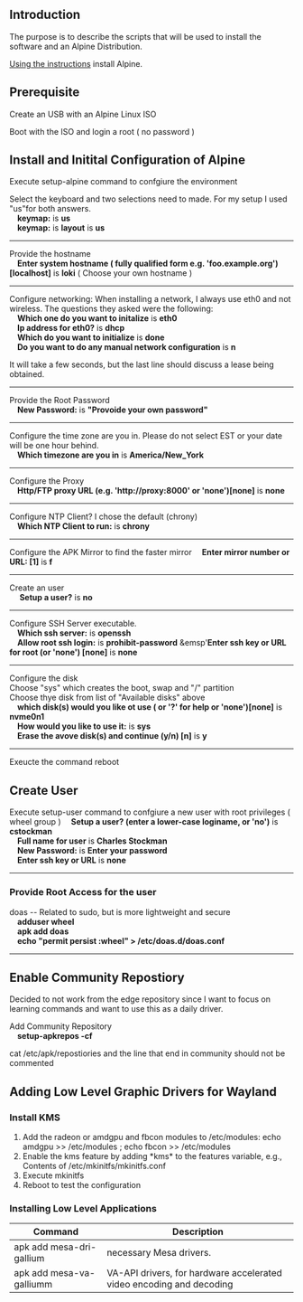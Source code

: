 ## Introduction
The purpose is to describe the scripts that will be used to install the software and an Alpine Distribution.

[Using the instructions](https://wiki.alpinelinux.org/wiki/Installation) install Alpine. 

## Prerequisite

Create an USB with an Alpine Linux ISO

Boot with the ISO and login a root ( no password )

## Install and Initital Configuration of Alpine

Execute setup-alpine command to confgiure the environment

Select the keyboard and two selections need to made.  For my setup I used "us"for both answers.<br> 
  &emsp;**keymap:** is **us**<br>
  &emsp;**keymap:** is **layout** is **us**
<hr>

Provide the hostname<br>
&emsp;**Enter system hostname ( fully qualified form e.g. 'foo.example.org')[localhost]** is **loki** ( Choose your own hostname )
<hr>

Configure networking: When installing a network, I always use eth0 and not wireless.  The questions they asked were the following:<br>
&emsp;**Which one do you want to initalize** is **eth0**<br>
&emsp;**Ip address for eth0?** is **dhcp**<br>
&emsp;**Which do you want to initialize** is **done**<br>
&emsp;**Do you want to do any manual network configuration** is **n**

It will take a few seconds, but the last line should discuss a lease being obtained.
<hr>

Provide the Root Password<br>
&emsp;**New Password:** is **&quot;Provoide your own password&quot;**
<hr>

Configure the time zone are you in.  Please do not select EST or your date will be one hour behind.<br>
&emsp;**Which timezone are you in** is **America/New_York**
<hr>

Configure the Proxy<br>
&emsp;**Http/FTP proxy URL (e.g. 'http://proxy:8000' or 'none')[none]** is **none**
<hr>

Configure NTP Client?  I chose the default (chrony)<br>
&emsp;**Which NTP Client to run:** is **chrony**
<hr>

Configure the APK Mirror to find the faster mirror
&emsp;**Enter mirror number or URL: [1]** is **f**
<hr>

Create an user<br>
&emsp; **Setup a user?** is **no**
<hr>

Configure SSH Server executable.<br>
&emsp;**Which ssh server:** is **openssh**<br>
&emsp;**Allow root ssh login:** is **prohibit-password**
&emsp'**Enter ssh key or URL for root (or 'none') [none]** is **none**
<hr>

Configure the disk<br> 
Choose "sys" which creates the boot, swap and "/" partition<br>
Choose thye disk from list of "Available disks" above<br>
&emsp;**which disk(s) would you like ot use ( or '?' for help or 'none')[none]** is **nvme0n1**<br>
&emsp;**How would you like to use it:** is **sys**<br>
&emsp;**Erase the avove disk(s) and continue (y/n) [n]** is **y**<br>
<hr>

Exeucte the command reboot

## Create User

Execute setup-user command to confgiure a new user with root privileges ( wheel group )
&emsp;**Setup a user? (enter a lower-case loginame, or 'no')** is **cstockman**<br/>
&emsp;**Full name for user** is **Charles Stockman**<br/>
&emsp;**New Password:** is **Enter your password**<br/>
&emsp;**Enter ssh key or URL** is **none**
<hr>

### Provide Root Access for the user
doas -- Related to sudo, but is more lightweight and secure<br/>
&emsp;**adduser <username> wheel<br/>** 
&emsp;**apk add doas<br/>** 
&emsp;**echo "permit persist :wheel" > /etc/doas.d/doas.conf**
<hr>

## Enable Community Repostiory

Decided to not work from the edge repository since I want to focus on learning commands and want to use this as a daily driver.

Add Community Repository<br>
&emsp;**setup-apkrepos -cf**

cat /etc/apk/repostiories and the line that end in community should not be commented

## Adding Low Level Graphic Drivers for Wayland
### Install KMS
<ol>
  <li>Add the radeon or amdgpu and fbcon modules to /etc/modules: echo amdgpu >> /etc/modules ; echo fbcon >> /etc/modules</li>
  <li>Enable the kms feature by adding *kms* to the features variable, e.g., Contents of /etc/mkinitfs/mkinitfs.conf</li>
  <li>Execute mkinitfs</li>
  <li>Reboot to test the configuration</li>
</ol>

### Installing Low Level Applications
|Command|Description|
|-------|-----------|
|apk add mesa-dri-gallium | necessary Mesa drivers.|
|apk add mesa-va-galliumm | VA-API drivers, for hardware accelerated video encoding and decoding |
